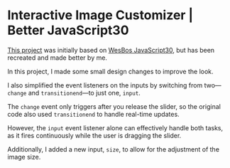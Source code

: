 # Interactive Image Customizer | Better JavaScript30

[This project](https://ivanajeo.github.io/better-javascript30/03_CssVariables/) was initially based on [WesBos JavaScript30](https://javascript30.com/), but has been recreated and made better by me.

In this project, I made some small design changes to improve the look.

I also simplified the event listeners on the inputs by switching from two—`change` and `transitionend`—to just one, `input`.

The `change` event only triggers after you release the slider, so the original code also used `transitionend` to handle real-time updates.

However, the `input` event listener alone can effectively handle both tasks, as it fires continuously while the user is dragging the slider.

Additionally, I added a new input, `size`, to allow for the adjustment of the image size.